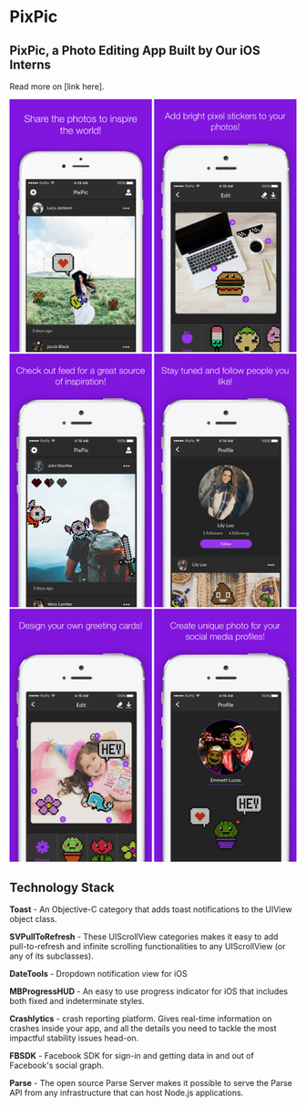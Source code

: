 # PixPic

## PixPic, a Photo Editing App Built by Our iOS Interns 
Read more on [link here].

<img src="Misc/4.0%20Device%200.jpg" width="250" />
<img src="Misc/4.0%20Device%201.jpg" width="250" />
<img src="Misc/4.0%20Device%202.jpg" width="250" />
<img src="Misc/4.0%20Device%203.jpg" width="250" />
<img src="Misc/4.0%20Device%204.jpg" width="250" />
<img src="Misc/4.0%20Device%205.jpg" width="250" />

## Technology Stack

**Toast** - An Objective-C category that adds toast notifications to the UIView object class.

**SVPullToRefresh** - These UIScrollView categories makes it easy to add pull-to-refresh and infinite scrolling functionalities to any UIScrollView (or any of its subclasses).

**DateTools** - Dropdown notification view for iOS

**MBProgressHUD** - An easy to use progress indicator for iOS that includes both fixed and indeterminate styles.

**Crashlytics** - crash reporting platform. Gives real-time information on crashes inside your app, and all the details you need to tackle the most impactful stability issues head-on.

**FBSDK** - Facebook SDK for sign-in and getting data in and out of Facebook's social graph. 

**Parse** - The open source Parse Server makes it possible to serve the Parse API from any infrastructure that can host Node.js applications.
